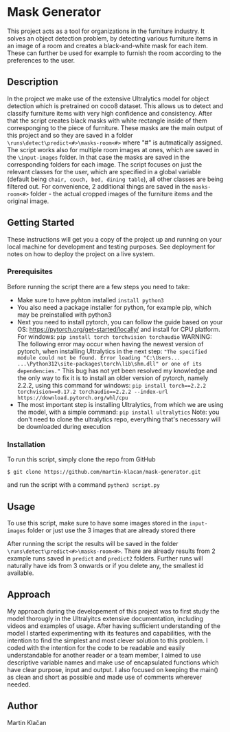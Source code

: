 # Mask Generator

This project acts as a tool for organizations in the furniture industry. It solves an object detection problem, by detecting various furniture items in an image of a room and creates a black-and-white mask for each item. These can further be used for example to furnish the room according to the preferences to the user. 

## Description

In the project we make use of the extensive Ultralytics model for object detection which is pretrained on coco8 dataset. This allows us to detect and classify furniture items with very high confidence and consistency. After that the script creates black masks with white rectangle inside of them corresponging to the piece of furniture. These masks are the main output of this project and so they are saved in a folder ``` \runs\detect\predict<#>\masks-room<#> ``` where "#" is autmatically assigned. The script works also for multiple room images at ones, which are saved in the  ```\input-images``` folder. In that case the masks are saved in the corresponding folders for each image.
The script focuses on just the relevant classes for the user, which are specified in a global variable (default being ```chair, couch, bed, dining table```), all other classes are being filtered out.
For convenience, 2 additional things are saved in the ```masks-room<#>``` folder - the actual cropped images of the furniture items and the original image.

## Getting Started

These instructions will get you a copy of the project up and running on your local machine for development and testing purposes. See deployment for notes on how to deploy the project on a live system.

### Prerequisites

Before running the script there are a few steps you need to take:

* Make sure to have pyhton installed
```install python3```
* You also need a package installer for python, for example pip, which may be preinstalled with python3
* Next you need to install pytorch, you can follow the guide based on your OS: https://pytorch.org/get-started/locally/ and install for CPU platform. For windows:
```pip install torch torchvision torchaudio```
WARNING: The following error may occur when having the newest version of pytorch, when installing Ultralytics in the next step: 
```"The specified module could not be found. Error loading "C:\Users... ...\Python312\site-packages\torch\lib\shm.dll" or one of its dependencies."```
This bug has not yet been resolved my knowledge and the only way to fix it is to install an older version of pytorch, namely 2.2.2, using this command for windows:
```pip install torch==2.2.2 torchvision==0.17.2 torchaudio==2.2.2 --index-url https://download.pytorch.org/whl/cpu```
* The most important step is installing Ultralytics, from which we are using the model, with a simple command:
```pip install ultralytics```
Note: you don't need to clone the ultralytics repo, everything that's necessary will be downloaded during execution


### Installation

To run this script, simply clone the repo from GitHub

```$ git clone https://github.com/martin-klacan/mask-generator.git```

and run the script with a command
```python3 script.py```

## Usage

To use this script, make sure to have some images stored in the ```input-images``` folder or just use the 3 images that are already stored there 

After running the script the results will be saved in the folder ```\runs\detect\predict<#>\masks-room<#>```. There are already results from 2 example runs saved in ```predict``` and ```predict2``` folders. Further runs will naturally have ids from 3 onwards or if you delete any, the smallest id available. 

## Approach

My approach during the developement of this project was to first study the model thorougly in the Ultralyitcs extensive documentation, including videos and examples of usage. After having sufficient understanding of the model I started experimenting with its features and capabilities, with the intention to find the simplest and most clever solution to this problem. I coded with the intention for the code to be readable and easily understandable for another reader or a team member, I aimed to use descriptive variable names and make use of encapsulated functions which have clear purpose, input and output. I also focused on keeping the main() as clean and short as possible and made use of comments wherever needed.   

## Author

Martin Klačan


